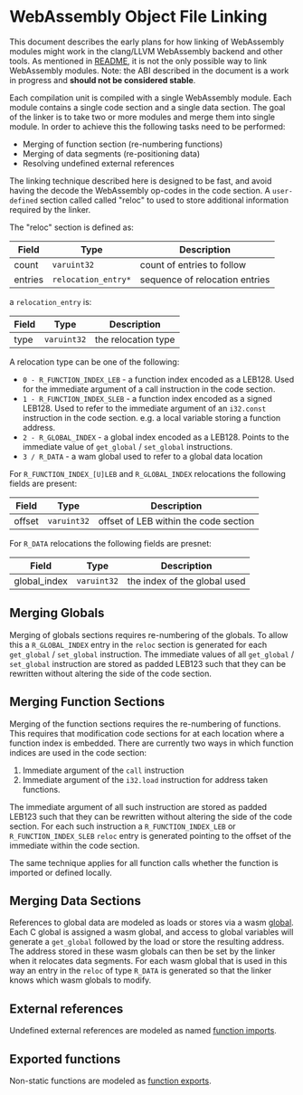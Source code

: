 WebAssembly Object File Linking
===============================

This document describes the early plans for how linking of WebAssembly modules
might work in the clang/LLVM WebAssembly backend and other tools.  As mentioned
in [README](README.md), it is not the only possible way to link WebAssembly
modules.  Note: the ABI described in the document is a work in progress and
**should not be considered stable**.

Each compilation unit is compiled with a single WebAssembly module.  Each
module contains a single code section and a single data section.  The goal
of the linker is to take two or more modules and merge them into single module.
In order to achieve this the following tasks need to be performed:

- Merging of function section (re-numbering functions)
- Merging of data segments (re-positioning data)
- Resolving undefined external references

The linking technique described here is designed to be fast, and avoid having
the decode the WebAssembly op-codes in the code section.  A `user-defined`
section called called "reloc" to used to store additional information required
by the linker.

The "reloc" section is defined as:

| Field   | Type                | Description                    |
| ------- | ------------------- | ------------------------------ |
| count   | `varuint32`         | count of entries to follow     |
| entries | `relocation_entry*` | sequence of relocation entries |

a `relocation_entry` is:

| Field    | Type                | Description                    |
| -------- | ------------------- | ------------------------------ |
| type     | `varuint32`         | the relocation type            |

A relocation type can be one of the following:

- `0 - R_FUNCTION_INDEX_LEB` - a function index encoded as a LEB128.  Used
  for the immediate argument of a call instruction in the code section.
- `1 - R_FUNCTION_INDEX_SLEB` - a function index encoded as a signed LEB128.
  Used to refer to the immediate argument of an `i32.const` instruction
  in the code section. e.g. a local variable storing a function address.
- `2 - R_GLOBAL_INDEX` - a global index encoded as a LEB128.  Points to
  the immediate value of `get_global` / `set_global` instructions.
- `3 / R_DATA` - a wam global used to refer to a global data location

For `R_FUNCTION_INDEX_[U]LEB` and `R_GLOBAL_INDEX` relocations the following
fields are present:

| Field  | Type                | Description                           |
| ------ | ------------------- | ------------------------------------- |
| offset | `varuint32`         | offset of LEB within the code section |

For `R_DATA` relocations the following fields are presnet:

| Field         | Type              | Description                    |
| ------------- | ----------------- | ------------------------------ |
| global\_index | `varuint32`       | the index of the global used   |

Merging Globals
---------------

Merging of globals sections requires re-numbering of the globals.  To allow
this a `R_GLOBAL_INDEX` entry in the `reloc` section is generated for each
`get_global` / `set_global` instruction.  The immediate values of all
`get_global` / `set_global` instruction are stored as padded LEB123 such that
they can be rewritten without altering the side of the code section.

Merging Function Sections
-------------------------

Merging of the function sections requires the re-numbering of functions.  This
requires that modification code sections for at each location where a function
index is embedded.  There are currently two ways in which function indices are
used in the code section:

1. Immediate argument of the `call` instruction
2. Immediate argument of the `i32.load` instruction for address taken
   functions.

The immediate argument of all such instruction are stored as padded LEB123
such that they can be rewritten without altering the side of the code section.
For each such instruction a `R_FUNCTION_INDEX_LEB` or `R_FUNCTION_INDEX_SLEB`
`reloc` entry is generated pointing to the offset of the immediate within the
code section.

The same technique applies for all function calls whether the function is
imported or defined locally.

Merging Data Sections
---------------------

References to global data are modeled as loads or stores via a wasm
[global](https://github.com/WebAssembly/design/blob/master/Modules.md#global-variables).
Each C global is assigned a wasm global, and access to global variables will
generate a `get_global` followed by the load or store the resulting address.
The address stored in these wasm globals can then be set by the linker when it
relocates data segments.  For each wasm global that is used in this way an entry
in the `reloc` of type `R_DATA` is generated so that the linker knows which
wasm globals to modify.

External references
-------------------

Undefined external references are modeled as named [function
imports](https://github.com/WebAssembly/design/blob/master/Modules.md#imports).

Exported functions
------------------

Non-static functions are modeled as [function
exports](https://github.com/WebAssembly/design/blob/master/Modules.md#exports).
